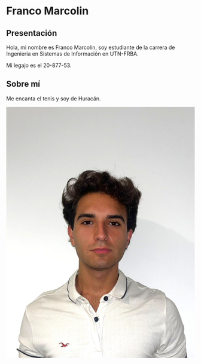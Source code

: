 # Franco Marcolin

## Presentación
Hola, mi nombre es Franco Marcolin, soy estudiante de la carrera de Ingenieria en Sistemas de Información en UTN-FRBA. 

Mi legajo es el 20-877-53.

## Sobre mí

Me encanta el tenis y soy de Huracán.

 ![Mi Foto](miFoto.jpeg)

